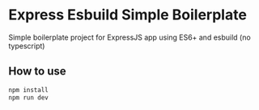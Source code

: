 # Express Esbuild Simple Boilerplate

Simple boilerplate project for ExpressJS app using ES6+ and esbuild (no typescript)

## How to use

```sh
npm install
npm run dev
```
